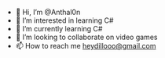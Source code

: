 - 👋 Hi, I’m @Anthal0n
- 👀 I’m interested in learning C#
- 🌱 I’m currently learning C#
- 💞️ I’m looking to collaborate on video games
- 📫 How to reach me heydillooo@gmail.com

<!---
Anthal0n/Anthal0n is a ✨ special ✨ repository because its `README.md` (this file) appears on your GitHub profile.
You can click the Preview link to take a look at your changes.
--->
